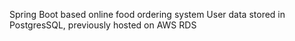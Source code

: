 Spring Boot based online food ordering system
User data stored in PostgresSQL, previously hosted on AWS RDS

